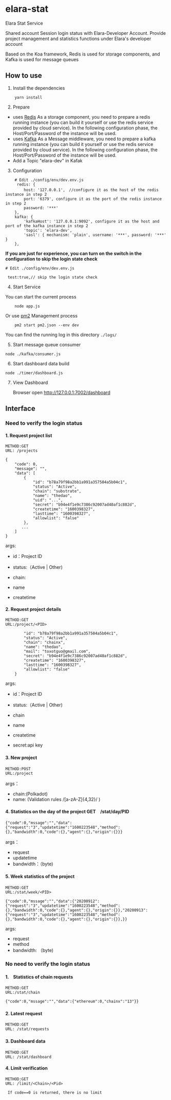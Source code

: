 # elara-stat
Elara Stat Service

Shared account Session login status with Elara-Developer Account.
Provide project management and statistics functions under Elara's developer account

Based on the Koa framework, Redis is used for storage components, and Kafka is used for message queues

## How to use 
 1. Install the dependencies
```
    yarn install 
```
2. Prepare

- uses [Redis](https://github.com/redis/redis) As a storage component, you need to prepare a redis running instance (you can build it yourself or use the redis service provided by cloud service). In the following configuration phase, the Host/Port/Password of the instance will be used.
- uses [Kafka](http://kafka.apache.org/) As a Message middleware, you need to prepare a kafka running instance (you can build it yourself or use the redis service provided by cloud service). In the following configuration phase, the Host/Port/Password of the instance will be used.
- Add a Topic "elara-dev" in Kafak

3. Configuration
```
    # Edit ./config/env/dev.env.js
     redis: {
        host: '127.0.0.1',　//configure it as the host of the redis instance in step 2
        port: '6379', configure it as the port of the redis instance in step 2
        password: '***'
    },
    kafka: {
        'kafkaHost': '127.0.0.1:9092', configure it as the host and port of the kafka instance in step 2
        'topic': 'elara-dev',
        'sasl': { mechanism: 'plain', username: '***', password: '***' }
    },
```

**If you are just for experience, you can turn on the switch in the configuration to skip the login state check**

```
# Edit ./config/env/dev.env.js

 test:true,// skip the login state check

```
 4. Start Service
 
 You can start the current process

```
    node app.js
```

Or use [pm2](https://github.com/Unitech/pm2) Management process


```
    pm2 start pm2.json --env dev
```

You can find the running log in this directory `./logs/`



5. Start message queue consumer

```
node ./kafka/consumer.js
```

6. Start dashboard data build
```
node ./timer/dashboard.js
```
7. View Dashboard

    Browser open http://127.0.0.1:7002/dashboard

## Interface

###  Need to verify the login status
#### 1. Request project  list 

    METHOD:GET
    URL: /projects 


  ```
  {
      "code": 0,
      "message": "",
      "data": [
          {
              "id": "b78a79f98a2bb1a991a357504a5b04c1",
              "status": "Active",
              "chain": "substrate",
              "name": "thedao",
              "uid": "...",
              "secret": "b94e4f1e9c7386c92007ad40af1c882d",
              "createtime": "1600398327",
              "lasttime": "1600398327",
              "allowlist": "false"
          },
         ...
      ]
  }
  ```

args:

-  id：Project ID

- status:（Active | Other)

- chain:

- name

- createtime



#### 2. Request project  details 

    METHOD:GET 
    URL:/project/<PID>


```{
        "id": "b78a79f98a2bb1a991a357504a5b04c1",
        "status": "Active",
        "chain": "chainx",
        "name": "thedao",
        "mail": "toxotguo@gmail.com",
        "secret": "b94e4f1e9c7386c92007ad40af1c882d",
        "createtime": "1600398327",
        "lasttime": "1600398327",
        "allowlist": "false"
    }
```
args:
- id：Project ID

- status:（Active | Other)

- chain

-  name

- createtime

-   secret:api key

#### 3. New project　

    METHOD:POST 
    URL:/project

args：
- chain:(Polkadot)
- name:  (Validation rules /[a-zA-Z]{4,32}/ )

#### 4. Statistics on the day of the project  GET　/stat/day/PID


  ```
  {"code":0,"mssage":"","data":{"request":"3","updatetime":"1600223548","method":{},"bandwidth":0,"code":{},"agent":{},"origin":{}}}
  ```
args：

  - request
  - updatetime
  - bandwidth：（byte)

#### 5. Week statistics of the project　

    METHOD:GET 
    URL:/stat/week/<PID>


  ```
  {"code":0,"mssage":"","data":{"20200912":{"request":"3","updatetime":"1600223548","method":{},"bandwidth":0,"code":{},"agent":{},"origin":{}},"20200913":{"request":"3","updatetime":"1600223548","method":{},"bandwidth":0,"code":{},"agent":{},"origin":{}},}}		
  ```

args:
  - request
  - method
  - bandwidth: （byte)

  
### No need to verify the login status

#### 1.　Statistics of chain requests　

    METHOD:GET 
    URL:/stat/chain

  ```
  {"code":0,"mssage":"","data":{"ethereum":0,"chainx":"13"}}
  ```
#### 2. Latest request　
    METHOD:GET
    URL: /stat/requests
#### 3. Dashboard data　
    METHOD:GET
    URL: /stat/dashboard
#### 4. Limit verification     
    METHOD:GET
    URL: /limit/<Chain>/<Pid>

     If code==0 is returned, there is no limit